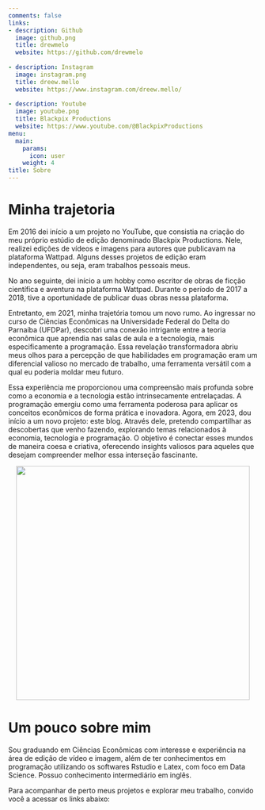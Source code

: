 ```yaml
---
comments: false
links:
- description: Github
  image: github.png
  title: drewmelo
  website: https://github.com/drewmelo
  
- description: Instagram
  image: instagram.png
  title: dreew.mello
  website: https://www.instagram.com/dreew.mello/
  
- description: Youtube
  image: youtube.png
  title: Blackpix Productions
  website: https://www.youtube.com/@BlackpixProductions
menu:
  main:
    params:
      icon: user
    weight: 4
title: Sobre
---
```


# Minha trajetoria

Em 2016 dei início a um projeto no YouTube, que consistia na criação do meu próprio estúdio de edição denominado Blackpix Productions. Nele, realizei edições de vídeos e imagens para autores que publicavam na plataforma Wattpad. Alguns desses projetos de edição eram independentes, ou seja, eram trabalhos pessoais meus.

No ano seguinte, dei início a um hobby como escritor de obras de ficção científica e aventura na plataforma Wattpad. Durante o período de 2017 a 2018, tive a oportunidade de publicar duas obras nessa plataforma.

Entretanto, em 2021, minha trajetória tomou um novo rumo. Ao ingressar no curso de Ciências Econômicas na Universidade Federal do Delta do Parnaíba (UFDPar), descobri uma conexão intrigante entre a teoria econômica que aprendia nas salas de aula e a tecnologia, mais especificamente a programação. Essa revelação transformadora abriu meus olhos para a percepção de que habilidades em programação eram um diferencial valioso no mercado de trabalho, uma ferramenta versátil com a qual eu poderia moldar meu futuro.

Essa experiência me proporcionou uma compreensão mais profunda sobre como a economia e a tecnologia estão intrinsecamente entrelaçadas. A programação emergiu como uma ferramenta poderosa para aplicar os conceitos econômicos de forma prática e inovadora. Agora, em 2023, dou início a um novo projeto: este blog. Através dele, pretendo compartilhar as descobertas que venho fazendo, explorando temas relacionados à economia, tecnologia e programação. O objetivo é conectar esses mundos de maneira coesa e criativa, oferecendo insights valiosos para aqueles que desejam compreender melhor essa interseção fascinante.

<img src="{{< blogdown/postref >}}index_files/figure-html/avatar.png" width="472" style="display: block; margin: auto;" />

# Um pouco sobre mim 

Sou graduando em Ciências Econômicas com interesse e experiência na área de edição de vídeo e imagem, além de ter conhecimentos em programação utilizando os softwares Rstudio e Latex, com foco em Data Science. Possuo  conhecimento intermediário em inglês.

Para acompanhar de perto meus projetos e explorar meu trabalho, convido você a acessar os links abaixo:
